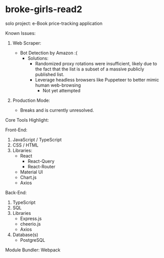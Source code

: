 # broke-girls-read2
solo project: e-Book price-tracking application

Known Issues: 

1. Web Scraper: 
      - Bot Detection by Amazon :( 
        - Solutions: 
          - Randomized proxy rotations were insufficient, likely due to the fact that the list is a subset of a massive publicly published list. 
          - Leverage headless browsers like Puppeteer to better mimic human web-browsing
            - Not yet attempted
            
2. Production Mode:
      - Breaks and is currently unresolved.

Core Tools Highlight: 

Front-End:
1. JavaScript / TypeScript
2. CSS / HTML
3. Libraries:
      - React 
        - React-Query
        - React-Router
      - Material UI
      - Chart.js
      - Axios

Back-End: 
1. TypeScript
2. SQL
3. Libraries
    - Express.js
    - cheerio.js 
    - Axios 
4. Database(s)
    - PostgreSQL    

Module Bundler: Webpack 

